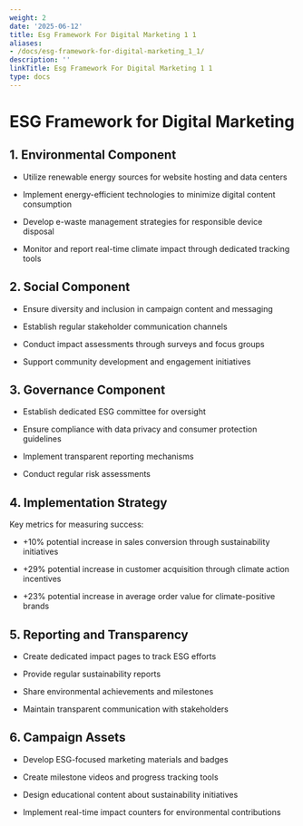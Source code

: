 ```yaml
---
weight: 2
date: '2025-06-12'
title: Esg Framework For Digital Marketing 1 1
aliases:
- /docs/esg-framework-for-digital-marketing_1_1/
description: ''
linkTitle: Esg Framework For Digital Marketing 1 1
type: docs
---
```


# ESG Framework for Digital Marketing

## 1. Environmental Component

- Utilize renewable energy sources for website hosting and data centers

- Implement energy-efficient technologies to minimize digital content consumption

- Develop e-waste management strategies for responsible device disposal

- Monitor and report real-time climate impact through dedicated tracking tools

## 2. Social Component

- Ensure diversity and inclusion in campaign content and messaging

- Establish regular stakeholder communication channels

- Conduct impact assessments through surveys and focus groups

- Support community development and engagement initiatives

## 3. Governance Component

- Establish dedicated ESG committee for oversight

- Ensure compliance with data privacy and consumer protection guidelines

- Implement transparent reporting mechanisms

- Conduct regular risk assessments

## 4. Implementation Strategy

Key metrics for measuring success:

- +10% potential increase in sales conversion through sustainability initiatives

- +29% potential increase in customer acquisition through climate action incentives

- +23% potential increase in average order value for climate-positive brands

## 5. Reporting and Transparency

- Create dedicated impact pages to track ESG efforts

- Provide regular sustainability reports

- Share environmental achievements and milestones

- Maintain transparent communication with stakeholders

## 6. Campaign Assets

- Develop ESG-focused marketing materials and badges

- Create milestone videos and progress tracking tools

- Design educational content about sustainability initiatives

- Implement real-time impact counters for environmental contributions